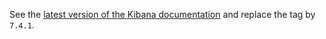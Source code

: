 See the [latest version of the Kibana documentation](../kibana-7.6.2/README.md) and replace the tag by `7.4.1`.